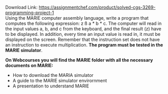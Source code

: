 Download Link: https://assignmentchef.com/product/solved-cgs-3269-programming-project-1
<br>
Using the MARIE computer assembly language, write a program that computes the following expression: z ß a * b * c. The computer will read in the input values a, b, and c   from the keyboard, and the final result (z) have to be displayed.  In addition, every time an input value is read in, it must be displayed on the screen. Remember that the instruction set does not have an instruction to execute multiplication. <strong>The program must be tested in the MARIE simulator</strong>.




<strong>On Webcourses you will find the MARIE folder with all the necessary documents on MARIE:</strong>




<ul>

 <li>How to download the MARIA simulator</li>

 <li>A guide to the MARIE simulator envirornment</li>

 <li>A presentation to understand MARIE</li>

</ul>